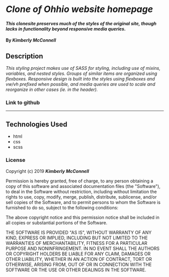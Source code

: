 # _Clone of Ohhio website homepage_

#### _This clonesite preserves much of the styles of the original site, though lacks in functionality beyond responsive media queries._

#### By _**Kimberly McConnell**_

## Description

_This styling project makes use of SASS for styling, including use of mixins, variables, and nested styles. Groups of similar items are organized using flexboxes. Responsive design is built into the styles using flexboxes and vw/vh prefixed when possible, and media queries are used to scale and reorganize in other cases (ie. in the header)._

### Link to github


***

## Technologies Used

* html
* css
* scss

### License

Copyright (c) 2019 **_Kimberly McConnell_**

Permission is hereby granted, free of charge, to any person obtaining a copy
of this software and associated documentation files (the "Software"), to deal
in the Software without restriction, including without limitation the rights
to use, copy, modify, merge, publish, distribute, sublicense, and/or sell
copies of the Software, and to permit persons to whom the Software is
furnished to do so, subject to the following conditions:

The above copyright notice and this permission notice shall be included in all
copies or substantial portions of the Software.

THE SOFTWARE IS PROVIDED "AS IS", WITHOUT WARRANTY OF ANY KIND, EXPRESS OR
IMPLIED, INCLUDING BUT NOT LIMITED TO THE WARRANTIES OF MERCHANTABILITY,
FITNESS FOR A PARTICULAR PURPOSE AND NONINFRINGEMENT. IN NO EVENT SHALL THE
AUTHORS OR COPYRIGHT HOLDERS BE LIABLE FOR ANY CLAIM, DAMAGES OR OTHER
LIABILITY, WHETHER IN AN ACTION OF CONTRACT, TORT OR OTHERWISE, ARISING FROM,
OUT OF OR IN CONNECTION WITH THE SOFTWARE OR THE USE OR OTHER DEALINGS IN THE
SOFTWARE.

